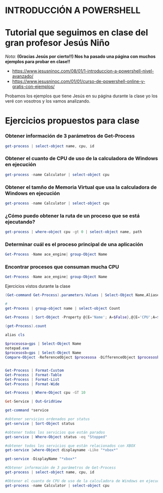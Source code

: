 # INTRODUCCIÓN A POWERSHELL

# Tutorial que seguimos en clase del gran profesor Jesús Niño
 *Nota:* **(Gracias Jesús por cierto!!) Nos ha pasado una página con muchos ejemplos para probar en clase!!**
 * https://www.jesusninoc.com/08/01/1-introduccion-a-powershell-nivel-avanzado/
 * https://www.jesusninoc.com/01/01/curso-de-powershell-online-y-gratis-con-ejemplos/

Probamos los ejemplos que tiene Jesús en su página durante la clase yo los veré con vosotros y los vamos analizando.

# Ejercicios propuestos para clase

### Obtener información de 3 parámetros de Get-Process
```powershell
get-process | select-object name, cpu, id
```

### Obtener el cuanto de CPU de uso de la calculadora de Windows en ejecución
```powershell
get-process -name Calculator | select-object cpu
```

### Obtener el tamño de Memoria Virtual que usa la calculadora de Windows en ejecución
```powershell
get-process -name Calculator | select-object cpu
```

### ¿Cómo puedo obtener la ruta de un proceso que se está ejecutando?
```powershell
get-process | where-object cpu -gt 0 | select-object name, path
```

### Determinar cuál es el proceso principal de una aplicación
```powershell
Get-Process -Name ace_engine| group-Object Name
```

### Encontrar procesos que consuman mucha CPU
```Powershell
Get-Process -Name ace_engine| group-Object Name
```

Ejercicios vistos durante la clase
```powershell
(Get-command Get-Process).parameters.Values | Select-Object Name,Aliases

#
get-Process | group-object name | select-object Count

Get-Process | Sort-Object -Property @{E='Name'; A=$False},@{E='CPU';A=$True}

(get-Process).count

alias cls
 
$procesosa=gps | Select-Object Name
notepad.exe
$procesosb=gps | Select-Object Name
Compare-Object -ReferenceObject $procesosa -DifferenceObject $procesosb


Get-Process | Format-Custom
Get-Process | Format-Table
Get-Process | Format-List
Get-Process | Format-Wide

Get-Process | Where-Object cpu -GT 10

Get-Service | Out-GridView 

get-command *service

#obtener servicios ordenados por status
get-service | Sort-Object status

#obtener todos los servicios que están parados
get-service | Where-Object status -eq "Stopped"

#obtener todos los servicios que están relacionados con XBOX
get-service |where-Object displayname -Like "*xbox*"

get-service -DisplayName "*xbox*"

#Obtener información de 3 parámetros de Get-Process
get-process | select-object name, cpu, id

#Obtener el cuanto de CPU de uso de la calculadora de Windows en ejecución
get-process -name Calculator | select-object cpu 
```

